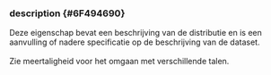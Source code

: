 ### description {#6F494690}
Deze eigenschap bevat een beschrijving van de distributie en is een aanvulling of nadere specificatie op de beschrijving van de dataset.
<br/>
<br/>
Zie meertaligheid voor het omgaan met verschillende talen.
